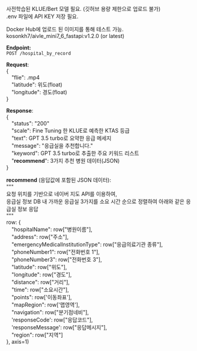 사전학습된 KLUE/Bert 모델 필요. (깃허브 용량 제한으로 업로드 불가) \
.env 파일에 API KEY 저장 필요.

Docker Hub에 업로드 된 이미지를 통해 테스트 가능. \
kosonkh7/aivle_mini7_6_fastapi:v1.2.0 (or latest)

**Endpoint:** <br>
`POST /hospital_by_record`

**Request**: <br>
{ <br>
&emsp;"flie": .mp4 <br>
&emsp;"latitude": 위도(float) <br>
&emsp;"longitude": 경도(float) <br>
} <br>

**Response**: <br>
{   <br>
&emsp;"status": "200" <br>
&emsp;"scale": Fine Tuning 한 KLUE로 예측한 KTAS 등급  <br>
&emsp;"text": GPT 3.5 turbo로 요약한 응급 메세지  <br>
&emsp;"message": "응급실을 추천합니다." <br>
&emsp;"keyword": GPT 3.5 turbo로 추출한 주요 키워드 리스트 <br>
&emsp;"**recommend**": 3가지 추천 병원 데이터(JSON) <br>
} 

**recommend** (응답값에 포함된 JSON 데이터): <br>
"""<br>
요청 위치를 기반으로 네이버 지도 API를 이용하여, <br>
응급실 정보 DB 내 가까운 응급실 3가지를 소요 시간 순으로 정렬하여 아래와 같은 응급실 정보 응답<br>
"""<br>
row: { \
        &emsp;"hospitalName": row["병원이름"], \
        &emsp;"address": row["주소"], \
        &emsp;"emergencyMedicalInstitutionType": row["응급의료기관 종류"],\
        &emsp;"phoneNumber1": row["전화번호 1"],\
        &emsp;"phoneNumber3": row["전화번호 3"],\
        &emsp;"latitude": row["위도"],\
        &emsp;"longitude": row["경도"],\
        &emsp;"distance": row["거리"],\
        &emsp;"time": row["소요시간"],\
        &emsp;"points": row['이동좌표'],\
        &emsp;"mapRegion": row['맵영역'],\
        &emsp;"navigation": row["분기점네비"],\
        &emsp;'responseCode': row["응답코드"],\
        &emsp;'responseMessage': row["응답메시지"],\
        &emsp;"region": row["지역"]\
    }, axis=1)

